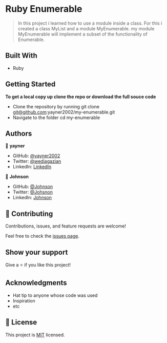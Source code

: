 # Ruby Enumerable

>In this project i  learned how to use a module inside a class. For this i created a class MyList and a module MyEnumerable. my module MyEnumerable will implement a subset of the functionality of Enumerable.


## Built With

- Ruby


## Getting Started

**To get a local copy up clone the repo or download the full souce code**

- Clone the repository by running git clone git@github.com:yayner2002/my-enumerable.git
- Navigate to the folder cd my-enumerable

## Authors

👤 **yayner**

- GitHub: [@yayner2002](https://github.com/yayner2002)
- Twitter: [@wediagazian](https://twitter.com/wediagazian)
- LinkedIn: [LinkedIn](https://linkedin.com/in/yaynshet-medhin)

👤 **Johnson**

- GitHub: [@Johnson](https://github.com/ifzyy)
- Twitter: [@Johsnon](https://twitter.com/JohnsnEmmanuel)
- LinkedIn: [Johnson](https://linkedin.com/in/johnson-emmanuel)

## 🤝 Contributing

Contributions, issues, and feature requests are welcome!

Feel free to check the [issues page](https://github.com/yayner2002/my-enumerable/issues).

## Show your support

Give a ⭐️ if you like this project!

## Acknowledgments

- Hat tip to anyone whose code was used
- Inspiration
- etc

## 📝 License

This project is [MIT](./LICENSE) licensed.
